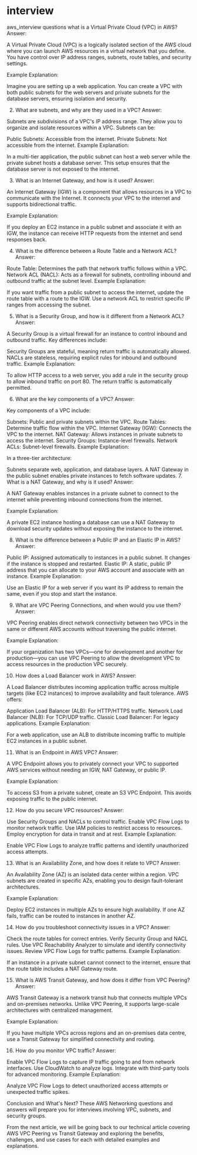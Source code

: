 # interview
aws_interview questions 
what is a Virtual Private Cloud (VPC) in AWS?
Answer:

A Virtual Private Cloud (VPC) is a logically isolated section of the AWS cloud where you can launch AWS resources in a virtual network that you define. You have control over IP address ranges, subnets, route tables, and security settings.

Example Explanation:

Imagine you are setting up a web application. You can create a VPC with both public subnets for the web servers and private subnets for the database servers, ensuring isolation and security.

2. What are subnets, and why are they used in a VPC?
Answer:

Subnets are subdivisions of a VPC's IP address range. They allow you to organize and isolate resources within a VPC. Subnets can be:

Public Subnets: Accessible from the internet.
Private Subnets: Not accessible from the internet.
Example Explanation:

In a multi-tier application, the public subnet can host a web server while the private subnet hosts a database server. This setup ensures that the database server is not exposed to the internet.

3. What is an Internet Gateway, and how is it used?
Answer:

An Internet Gateway (IGW) is a component that allows resources in a VPC to communicate with the Internet. It connects your VPC to the internet and supports bidirectional traffic.

Example Explanation:

If you deploy an EC2 instance in a public subnet and associate it with an IGW, the instance can receive HTTP requests from the internet and send responses back.

4. What is the difference between a Route Table and a Network ACL?
Answer:

Route Table: Determines the path that network traffic follows within a VPC.
Network ACL (NACL): Acts as a firewall for subnets, controlling inbound and outbound traffic at the subnet level.
Example Explanation:

If you want traffic from a public subnet to access the internet, update the route table with a route to the IGW. Use a network ACL to restrict specific IP ranges from accessing the subnet.

5. What is a Security Group, and how is it different from a Network ACL?
Answer:

A Security Group is a virtual firewall for an instance to control inbound and outbound traffic. Key differences include:

Security Groups are stateful, meaning return traffic is automatically allowed.
NACLs are stateless, requiring explicit rules for inbound and outbound traffic.
Example Explanation:

To allow HTTP access to a web server, you add a rule in the security group to allow inbound traffic on port 80. The return traffic is automatically permitted.

6. What are the key components of a VPC?
Answer:

Key components of a VPC include:

Subnets: Public and private subnets within the VPC.
Route Tables: Determine traffic flow within the VPC.
Internet Gateway (IGW): Connects the VPC to the internet.
NAT Gateway: Allows instances in private subnets to access the internet.
Security Groups: Instance-level firewalls.
Network ACLs: Subnet-level firewalls.
Example Explanation:

In a three-tier architecture:

Subnets separate web, application, and database layers.
A NAT Gateway in the public subnet enables private instances to fetch software updates.
7. What is a NAT Gateway, and why is it used?
Answer:

A NAT Gateway enables instances in a private subnet to connect to the internet while preventing inbound connections from the internet.

Example Explanation:

A private EC2 instance hosting a database can use a NAT Gateway to download security updates without exposing the instance to the internet.

8. What is the difference between a Public IP and an Elastic IP in AWS?
Answer:

Public IP: Assigned automatically to instances in a public subnet. It changes if the instance is stopped and restarted.
Elastic IP: A static, public IP address that you can allocate to your AWS account and associate with an instance.
Example Explanation:

Use an Elastic IP for a web server if you want its IP address to remain the same, even if you stop and start the instance.

9. What are VPC Peering Connections, and when would you use them?
Answer:

VPC Peering enables direct network connectivity between two VPCs in the same or different AWS accounts without traversing the public internet.

Example Explanation:

If your organization has two VPCs—one for development and another for production—you can use VPC Peering to allow the development VPC to access resources in the production VPC securely.

10. How does a Load Balancer work in AWS?
Answer:

A Load Balancer distributes incoming application traffic across multiple targets (like EC2 instances) to improve availability and fault tolerance. AWS offers:

Application Load Balancer (ALB): For HTTP/HTTPS traffic.
Network Load Balancer (NLB): For TCP/UDP traffic.
Classic Load Balancer: For legacy applications.
Example Explanation:

For a web application, use an ALB to distribute incoming traffic to multiple EC2 instances in a public subnet.

11. What is an Endpoint in AWS VPC?
Answer:

A VPC Endpoint allows you to privately connect your VPC to supported AWS services without needing an IGW, NAT Gateway, or public IP.

Example Explanation:

To access S3 from a private subnet, create an S3 VPC Endpoint. This avoids exposing traffic to the public internet.

12. How do you secure VPC resources?
Answer:

Use Security Groups and NACLs to control traffic.
Enable VPC Flow Logs to monitor network traffic.
Use IAM policies to restrict access to resources.
Employ encryption for data in transit and at rest.
Example Explanation:

Enable VPC Flow Logs to analyze traffic patterns and identify unauthorized access attempts.

13. What is an Availability Zone, and how does it relate to VPC?
Answer:

An Availability Zone (AZ) is an isolated data center within a region. VPC subnets are created in specific AZs, enabling you to design fault-tolerant architectures.

Example Explanation:

Deploy EC2 instances in multiple AZs to ensure high availability. If one AZ fails, traffic can be routed to instances in another AZ.

14. How do you troubleshoot connectivity issues in a VPC?
Answer:

Check the route tables for correct entries.
Verify Security Group and NACL rules.
Use VPC Reachability Analyzer to simulate and identify connectivity issues.
Review VPC Flow Logs for traffic patterns.
Example Explanation:

If an instance in a private subnet cannot connect to the internet, ensure that the route table includes a NAT Gateway route.

15. What is AWS Transit Gateway, and how does it differ from VPC Peering?
Answer:

AWS Transit Gateway is a network transit hub that connects multiple VPCs and on-premises networks. Unlike VPC Peering, it supports large-scale architectures with centralized management.

Example Explanation:

If you have multiple VPCs across regions and an on-premises data centre, use a Transit Gateway for simplified connectivity and routing.

16. How do you monitor VPC traffic?
Answer:

Enable VPC Flow Logs to capture IP traffic going to and from network interfaces.
Use CloudWatch to analyze logs.
Integrate with third-party tools for advanced monitoring.
Example Explanation:

Analyze VPC Flow Logs to detect unauthorized access attempts or unexpected traffic spikes.

Conclusion and What's Next?
These AWS Networking questions and answers will prepare you for interviews involving VPC, subnets, and security groups.

From the next article, we will be going back to our technical article covering AWS VPC Peering vs Transit Gateway and exploring the benefits, challenges, and use cases for each with detailed examples and explanations.
